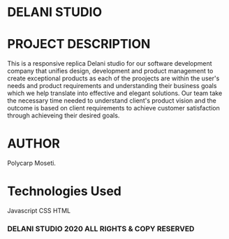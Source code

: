# DELANI STUDIO

# PROJECT DESCRIPTION

This is a responsive replica Delani studio for our software development company that unifies design, development and product management to create exceptional products as each of the proojects are within the user's needs and product requirements and understanding their business goals which we help translate into effective and elegant solutions. 
Our team take the necessary time needed to understand client's product vision and the outcome is based on client requirements to achieve customer satisfaction through achieveing their desired goals.

# AUTHOR
Polycarp Moseti.
# Technologies Used
Javascript
CSS
HTML

### DELANI STUDIO 2020 ALL RIGHTS & COPY RESERVED


